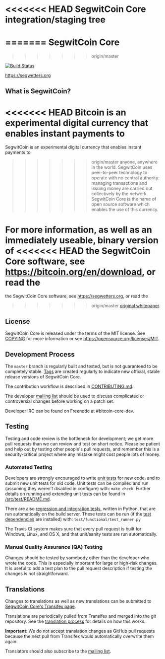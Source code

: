 <<<<<<< HEAD
SegwitCoin Core integration/staging tree
=====================================
=======
SegwitCoin Core
===============
>>>>>>> origin/master

[![Build Status](https://travis-ci.org/bitcoin/bitcoin.svg?branch=master)](https://travis-ci.org/bitcoin/bitcoin)

https://segwetters.org

What is SegwitCoin?
----------------

<<<<<<< HEAD
Bitcoin is an experimental digital currency that enables instant payments to
=======
SegwitCoin is an experimental digital currency that enables instant payments to
>>>>>>> origin/master
anyone, anywhere in the world. SegwitCoin uses peer-to-peer technology to operate
with no central authority: managing transactions and issuing money are carried
out collectively by the network. SegwitCoin Core is the name of open source
software which enables the use of this currency.

For more information, as well as an immediately useable, binary version of
<<<<<<< HEAD
the SegwitCoin Core software, see https://bitcoin.org/en/download, or read the
=======
the SegwitCoin Core software, see https://segwetters.org, or read the
>>>>>>> origin/master
[original whitepaper](https://bitcoincore.org/bitcoin.pdf).

License
-------

SegwitCoin Core is released under the terms of the MIT license. See [COPYING](COPYING) for more
information or see https://opensource.org/licenses/MIT.

Development Process
-------------------

The `master` branch is regularly built and tested, but is not guaranteed to be
completely stable. [Tags](https://github.com/bitcoin/bitcoin/tags) are created
regularly to indicate new official, stable release versions of SegwitCoin Core.

The contribution workflow is described in [CONTRIBUTING.md](CONTRIBUTING.md).

The developer [mailing list](https://lists.linuxfoundation.org/mailman/listinfo/bitcoin-dev)
should be used to discuss complicated or controversial changes before working
on a patch set.

Developer IRC can be found on Freenode at #bitcoin-core-dev.

Testing
-------

Testing and code review is the bottleneck for development; we get more pull
requests than we can review and test on short notice. Please be patient and help out by testing
other people's pull requests, and remember this is a security-critical project where any mistake might cost people
lots of money.

### Automated Testing

Developers are strongly encouraged to write [unit tests](src/test/README.md) for new code, and to
submit new unit tests for old code. Unit tests can be compiled and run
(assuming they weren't disabled in configure) with: `make check`. Further details on running
and extending unit tests can be found in [/src/test/README.md](/src/test/README.md).

There are also [regression and integration tests](/test), written
in Python, that are run automatically on the build server.
These tests can be run (if the [test dependencies](/test) are installed) with: `test/functional/test_runner.py`

The Travis CI system makes sure that every pull request is built for Windows, Linux, and OS X, and that unit/sanity tests are run automatically.

### Manual Quality Assurance (QA) Testing

Changes should be tested by somebody other than the developer who wrote the
code. This is especially important for large or high-risk changes. It is useful
to add a test plan to the pull request description if testing the changes is
not straightforward.

Translations
------------

Changes to translations as well as new translations can be submitted to
[SegwitCoin Core's Transifex page](https://www.transifex.com/projects/p/bitcoin/).

Translations are periodically pulled from Transifex and merged into the git repository. See the
[translation process](doc/translation_process.md) for details on how this works.

**Important**: We do not accept translation changes as GitHub pull requests because the next
pull from Transifex would automatically overwrite them again.

Translators should also subscribe to the [mailing list](https://groups.google.com/forum/#!forum/bitcoin-translators).
